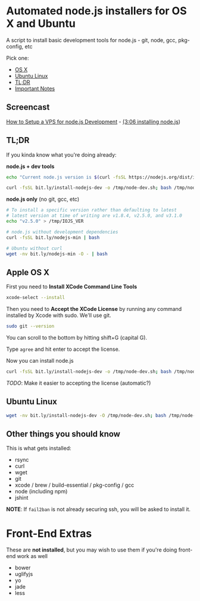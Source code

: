 # Automated node.js installers for OS X and Ubuntu

A script to install basic development tools for node.js - git, node, gcc, pkg-config, etc

Pick one:

* [OS X](#apple-os-x)
* [Ubuntu Linux](#ubuntu-linux)
* [TL;DR](#tldr)
* [Important Notes](#other-things-you-should-know)

## Screencast

[How to Setup a VPS for node.js Development](https://www.youtube.com/watch?v=ypjzi1axH2A) - [(3:06 installing node.js](https://www.youtube.com/watch?v=ypjzi1axH2A#t=186))

## TL;DR

If you kinda know what you're doing already:

**node.js + dev tools**

```bash
echo "Current node.js version is $(curl -fsSL https://nodejs.org/dist/index.tab | head -2 | tail -1 | cut -f 1)"

curl -fsSL bit.ly/install-nodejs-dev -o /tmp/node-dev.sh; bash /tmp/node-dev.sh
```

<!-- bit.ly/easy-install-node -->

**node.js only** (no git, gcc, etc)

```bash
# To install a specific version rather than defaulting to latest
# latest version at time of writing are v1.8.4, v2.5.0, and v3.1.0
echo "v2.5.0" > /tmp/IOJS_VER

# node.js without development dependencies
curl -fsSL bit.ly/nodejs-min | bash

# Ubuntu without curl
wget -nv bit.ly/nodejs-min -O - | bash
```

## Apple OS X

First you need to **Install XCode Command Line Tools**

```bash
xcode-select --install
```

Then you need to **Accept the XCode License** by running any command installed by Xcode with sudo. We'll use git.

```bash
sudo git --version
```

You can scroll to the bottom by hitting shift+G (capital G).

Type `agree` and hit enter to accept the license.

Now you can install node.js

```bash
curl -fsSL bit.ly/install-nodejs-dev -o /tmp/node-dev.sh; bash /tmp/node-dev.sh
```

*TODO*: Make it easier to accepting the license (automatic?)

## Ubuntu Linux

```bash
wget -nv bit.ly/install-nodejs-dev -O /tmp/node-dev.sh; bash /tmp/node-dev.sh
```

## Other things you should know

This is what gets installed:

* rsync
* curl
* wget
* git
* xcode / brew / build-essential / pkg-config / gcc
* node (including npm)
* jshint

**NOTE**: If `fail2ban` is not already securing ssh, you will be asked to install it.


Front-End Extras
================

These are **not installed**, but you may wish to use them if you're doing front-end work as well

* bower
* uglifyjs
* yo
* jade
* less

